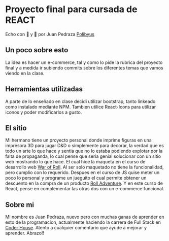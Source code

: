 # Proyecto final para cursada de REACT

Echo con 💚 y 🧉 por Juan Pedraza [Polibyus](https://github.com/Polibyus)

## Un poco sobre esto

La idea es hacer un e-commerce, tal y como lo pide la rubrica del proyecto final y a medida ir subiendo commits sobre los diferentes temas que vamos viendo en la clase.

## Herramientas utilizadas

A parte de lo enseñado en clase decidi utilizar bootstrap, tanto linkeado como instalado mediante NPM.
Tambien utilice React-Icons para utilizar iconos y poder modificarlos a gusto.

## El sitio

Mi hermano tiene un proyecto personal donde imprime figuras en una impresora 3D para jugar D&D o simplemente para decorar, la verdad que es todo un arte lo que hace y sentia que no lo estaba podiendo explotar por la falta de propaganda, lo cual pense que seria genial solucionar con un sitio web mostrando lo que hace. El cual hice la maqueta en el curso de desarrollo web [War of Roll](https://polibyus.github.io/War-of-Roll/). Al ser solo maquetado no tiene la funcionalidad, pero cumplio con lo requerido. Despues en el curso de JS quise meter un poco lo personal y programe un jueguito el cual permite obtener un descuento en la compra de un producto [Roll Adventure](https://polibyus.github.io/Roll-Adventure/). Y en este curso de React, pense en complementar las otras dos con un e-commerce funcional.

## Sobre mi

Mi nombre es Juan Pedraza, nuevo pero con muchas ganas de aprender en esto de la programacion, actualmente haciendo la carrera de Full Stack en [Coder House](https://www.coderhouse.com/). Atento a cualquier comentario que ayude a mejorar y aprender. Abrazo!!